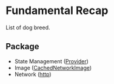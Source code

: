 # Fundamental Recap

List of dog breed.

## Package

- State Management ([Provider](https://pub.dev/packages/provider))
- Image ([CachedNetworkImage](https://pub.dev/packages/cached_network_image))
- Network ([http](https://pub.dev/packages/http))

